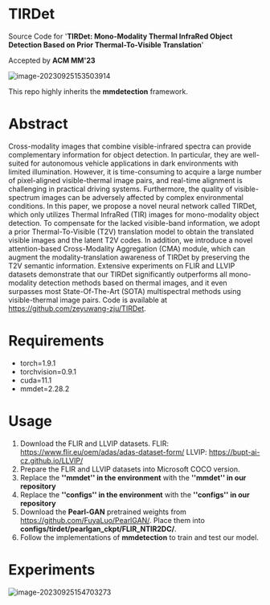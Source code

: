# TIRDet
Source Code for '**TIRDet: Mono-Modality Thermal InfraRed Object Detection Based on Prior Thermal-To-Visible Translation**' 

Accepted by **ACM MM'23**

![image-20230925153503914](C:\Users\1\AppData\Roaming\Typora\typora-user-images\image-20230925153503914.png)


This repo highly inherits the **mmdetection** framework.

# Abstract
Cross-modality images that combine visible-infrared spectra can provide complementary information for object detection. In particular, they are well-suited for autonomous vehicle applications in dark environments with limited illumination. However, it is time-consuming to acquire a large number of pixel-aligned visible-thermal image pairs, and real-time alignment is challenging in practical driving systems. Furthermore, the quality of visible-spectrum images can be adversely affected by complex environmental conditions. In this paper, we propose a novel neural network called TIRDet, which only utilizes Thermal InfraRed (TIR) images for mono-modality object detection. To compensate for the lacked visible-band information, we adopt a prior Thermal-To-Visible (T2V) translation model to obtain the translated visible images and the latent T2V codes. In addition, we introduce a novel attention-based Cross-Modality Aggregation (CMA) module, which can augment the modality-translation awareness of TIRDet by preserving the T2V semantic information. Extensive experiments on FLIR and LLVIP datasets demonstrate that our TIRDet significantly outperforms all mono-modality detection methods based on thermal images, and it even surpasses most State-Of-The-Art (SOTA) multispectral methods using visible-thermal image pairs. Code is available at https://github.com/zeyuwang-zju/TIRDet.

# Requirements
- torch=1.9.1 
- torchvision=0.9.1 
- cuda=11.1
- mmdet=2.28.2

# Usage

1. Download the FLIR and LLVIP datasets.
    FLIR: https://www.flir.eu/oem/adas/adas-dataset-form/
  LLVIP: https://bupt-ai-cz.github.io/LLVIP/
2. Prepare the FLIR and LLVIP datasets into Microsoft COCO version.
3. Replace the **''mmdet'' in the environment** with the **''mmdet'' in our repository**
4. Replace the **''configs'' in the environment** with the **''configs'' in our repository**
5. Download the **Pearl-GAN** pretrained weights from https://github.com/FuyaLuo/PearlGAN/. Place them into **configs/tirdet/pearlgan_ckpt/FLIR_NTIR2DC/**.
6. Follow the implementations of **mmdetection** to train and test our model.

# Experiments

![image-20230925154703273](C:\Users\1\AppData\Roaming\Typora\typora-user-images\image-20230925154703273.png)
